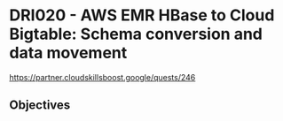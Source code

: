# DRI020 - AWS EMR HBase to Cloud Bigtable: Schema conversion and data movement
https://partner.cloudskillsboost.google/quests/246

## Objectives



